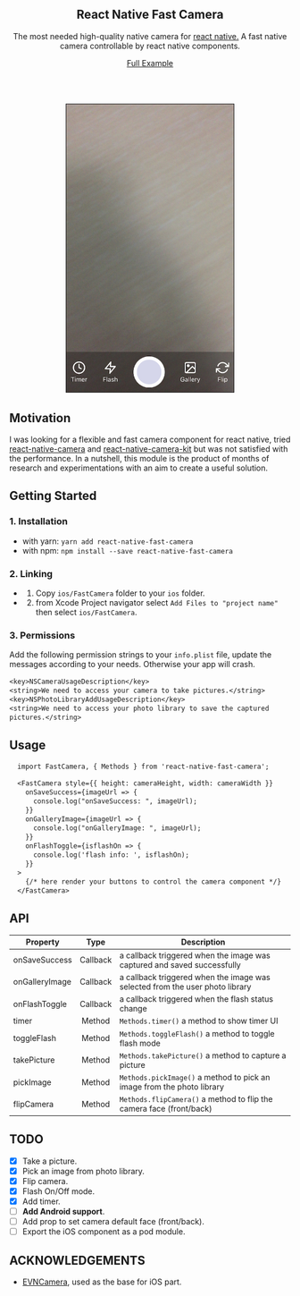 <h2 align="center">React Native Fast Camera</h2>
<p align="center">The most needed high-quality native camera for <a href="https://facebook.github.io/react-native/">react native.</a> A fast native camera controllable by react native components.

<p align="center">
  <a href="./example.js">Full Example</a>
</p>

<p align="center">
  <img src="./screenshot.jpg" width="300" border="1px" style="margin-top: 50px"/>
</p>

## Motivation
I was looking for a flexible and fast camera component for react native, tried [react-native-camera](https://github.com/react-native-community/react-native-camera) and [react-native-camera-kit](https://github.com/wix/react-native-camera-kit) but was not satisfied with the performance. In a nutshell, this module is the product of months of research and experimentations with an aim to create a useful solution.

## Getting Started

### 1. Installation
   * with yarn: `yarn add react-native-fast-camera`
   * with npm: `npm install --save react-native-fast-camera`

### 2. Linking
   * 1. Copy `ios/FastCamera` folder to your `ios` folder.
   * 2. from Xcode Project navigator select `Add Files to "project name"` then select `ios/FastCamera`.

### 3. Permissions
Add the following permission strings to your `info.plist` file, update the messages according to your needs. Otherwise your app will crash.
```
<key>NSCameraUsageDescription</key>
<string>We need to access your camera to take pictures.</string>
<key>NSPhotoLibraryAddUsageDescription</key>
<string>We need to access your photo library to save the captured pictures.</string>
```

## Usage

```JSX
  import FastCamera, { Methods } from 'react-native-fast-camera';
```

```JSX
  <FastCamera style={{ height: cameraHeight, width: cameraWidth }}
    onSaveSuccess={imageUrl => {
      console.log("onSaveSuccess: ", imageUrl);
    }}
    onGalleryImage={imageUrl => {
      console.log("onGalleryImage: ", imageUrl);
    }}
    onFlashToggle={isflashOn => {
      console.log('flash info: ', isflashOn);
    }}
  >
    {/* here render your buttons to control the camera component */}
  </FastCamera>
```

## API
| Property |      Type      |  Description  |
|----------|:-------------:|----------|
| onSaveSuccess | Callback | a callback triggered when the image was captured and saved successfully |
| onGalleryImage | Callback | a callback triggered when the image was selected from the user photo library |
| onFlashToggle | Callback | a callback triggered when the flash status change |
| timer | Method | `Methods.timer()` a method to show timer UI |
| toggleFlash | Method | `Methods.toggleFlash()` a method to toggle flash mode |
| takePicture | Method | `Methods.takePicture()` a method to capture a picture |
| pickImage | Method | `Methods.pickImage()` a method to pick an image from the photo library |
| flipCamera | Method | `Methods.flipCamera()` a method to flip the camera face (front/back) |

## TODO
- [x] Take a picture.
- [x] Pick an image from photo library.
- [x] Flip camera.
- [x] Flash On/Off mode.
- [x] Add timer.
- [ ] **Add Android support**.
- [ ] Add prop to set camera default face (front/back).
- [ ] Export the iOS component as a pod module.

## ACKNOWLEDGEMENTS
- [EVNCamera](https://github.com/zonghongyan/EVNCamera), used as the base for iOS part.
